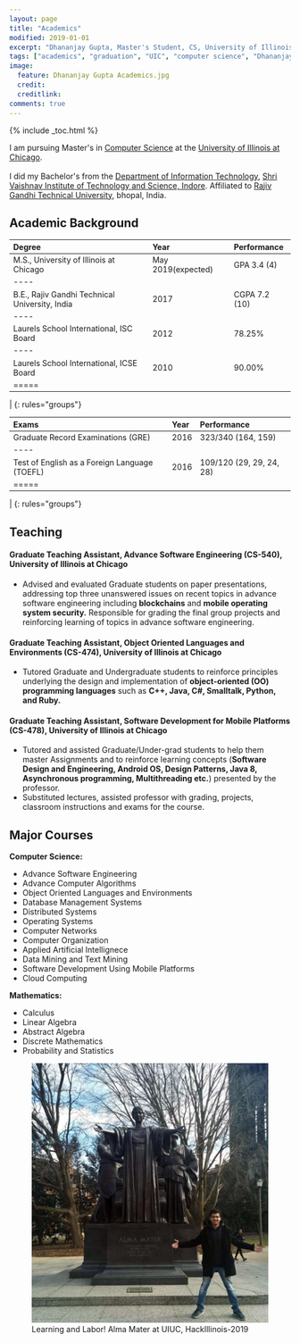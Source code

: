 ```yaml
---
layout: page
title: "Academics"
modified: 2019-01-01
excerpt: "Dhananjay Gupta, Master's Student, CS, University of Illinois at Chicago"
tags: ["academics", "graduation", "UIC", "computer science", "Dhananjay Gupta"]
image:
  feature: Dhananjay Gupta Academics.jpg
  credit: 
  creditlink: 
comments: true
---
```

{% include _toc.html %}

I am pursuing Master's in <a href="https://www.cs.uic.edu/">Computer Science</a> at the <a href="https://www.uic.edu/">University of Illinois at Chicago</a>. <br/><br/>
I did my Bachelor's from the <a href="http://www.svvv.edu.in/Department/DisplayDeptPage.aspx?page=gaeag&ItemID=eaaim&nInstiID=a&nDeptID=i">Department of Information Technology</a>, <a href="http://www.svits.ac.in/index.php">Shri Vaishnav Institute of Technology and Science, Indore</a>. Affiliated to <a href="https://www.rgpv.ac.in/">Rajiv Gandhi Technical University</a>, bhopal, India.

Academic Background
-------------------

| Degree                                            | Year                | Performance     |
|:--------------------------------------------------|:--------------------|:----------------|
| M.S., University of Illinois at Chicago           | May 2019(expected)  | GPA  3.4 (4)   |
|----
| B.E., Rajiv Gandhi  Technical University, India   | 2017                | CGPA 7.2 (10)   |
|----
| Laurels School International, ISC Board           | 2012                | 78.25%          |
|----
| Laurels School International, ICSE Board          | 2010                | 90.00%          |
|=====
|
{: rules="groups"}

| Exams                                             | Year                | Performance              |
|:--------------------------------------------------|:--------------------|:-------------------------|
| Graduate Record Examinations (GRE)                | 2016                | 323/340  (164, 159)      |
|----
| Test of English as a Foreign Language (TOEFL)     | 2016                | 109/120  (29, 29, 24, 28)|
|=====
|
{: rules="groups"}


Teaching
--------

#### Graduate Teaching Assistant, Advance Software Engineering (CS-540), University of Illinois at Chicago

+ Advised and evaluated Graduate students on paper presentations, addressing top three unanswered issues on
recent topics in advance software engineering including **blockchains** and **mobile operating system security.**
Responsible for grading the final group projects and reinforcing learning of topics in advance software engineering.

#### Graduate Teaching Assistant, Object Oriented Languages and Environments (CS-474), University of Illinois at Chicago

+ Tutored Graduate and Undergraduate students to reinforce principles underlying the design and implementation
of **object-oriented (OO) programming languages** such as **C++, Java, C#, Smalltalk, Python, and Ruby.**

#### Graduate Teaching Assistant, Software Development for Mobile Platforms (CS-478), University of Illinois at Chicago

+ Tutored and assisted Graduate/Under-grad students to help them master Assignments and to reinforce learning
concepts (**Software Design and Engineering, Android OS, Design Patterns, Java 8, Asynchronous
programming, Multithreading etc.**) presented by the professor.
+ Substituted lectures, assisted professor with grading, projects, classroom instructions and exams for the course. 

Major Courses
-------------

**Computer Science:**

- Advance Software Engineering
- Advance Computer Algorithms
- Object Oriented Languages and Environments
- Database Management Systems
- Distributed Systems
- Operating Systems
- Computer Networks
- Computer Organization
- Applied Artificial Intellignece
- Data Mining and Text Mining
- Software Development Using Mobile Platforms
- Cloud Computing

**Mathematics:**

- Calculus
- Linear Algebra
- Abstract Algebra
- Discrete Mathematics
- Probability and Statistics

<figure>
    <img src="/images/DhananjayGuptaAlmaMater.jpg">
    <figcaption>Learning and Labor! Alma Mater at UIUC, HackIllinois-2019</figcaption>
</figure>
